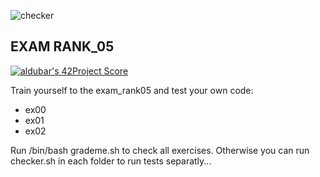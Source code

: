 ![checker](https://github.com/busshi/exam_rank03/actions/workflows/checker.yml/badge.svg)

## EXAM RANK_05
[![aldubar's 42Project Score](https://badge42.herokuapp.com/api/project/aldubar/Exam%20Rank%2005)](https://github.com/JaeSeoKim/badge42)

Train yourself to the exam_rank05 and test your own code:
- ex00
- ex01
- ex02


Run /bin/bash grademe.sh to check all exercises. Otherwise you can run checker.sh in each folder to run tests separatly...
